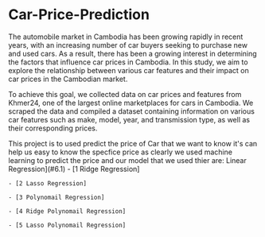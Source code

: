 # Car-Price-Prediction
The automobile market in Cambodia has been growing rapidly in recent years, with an increasing number of car buyers seeking to purchase new and used cars. As a result, there has been a growing interest in determining the factors that influence car prices in Cambodia. In this study, we aim to explore the relationship between various car features and their impact on car prices in the Cambodian market.

To achieve this goal, we collected data on car prices and features from Khmer24, one of the largest online marketplaces for cars in Cambodia. We scraped the data and compiled a dataset containing information on various car features such as make, model, year, and transmission type, as well as their corresponding prices.

This project is to used predict the price of Car that we want to know 
it's can help us easy to know the specfice price as clearly
we used machine learning to predict the price and our model that we used thier are:
Linear Regression](#6.1)
    - [1 Ridge Regression]
    
    - [2 Lasso Regression]
    
    - [3 Polynomail Regression]
    
    - [4 Ridge Polynomail Regression]
    
    - [5 Lasso Polynomail Regression]
